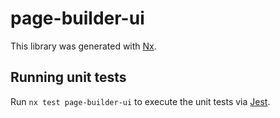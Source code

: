 # page-builder-ui

This library was generated with [Nx](https://nx.dev).

## Running unit tests

Run `nx test page-builder-ui` to execute the unit tests via [Jest](https://jestjs.io).
